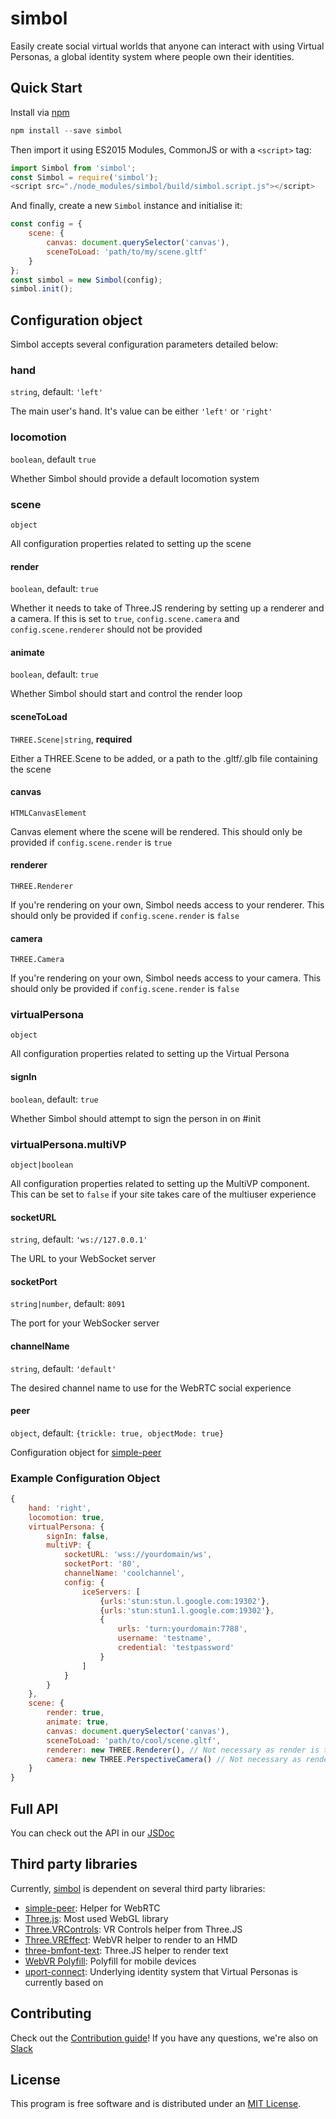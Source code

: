 # simbol

Easily create social virtual worlds that anyone can interact with using Virtual Personas, a global identity system where people own their identities.

## Quick Start

Install via [npm](https://npmjs.com)

```js
npm install --save simbol
```

Then import it using ES2015 Modules, CommonJS or with a `<script>` tag:

```js
import Simbol from 'simbol';
const Simbol = require('simbol');
<script src="./node_modules/simbol/build/simbol.script.js"></script>
```

And finally, create a new `Simbol` instance and initialise it:

```js
const config = {
	scene: {
		canvas: document.querySelector('canvas'),
		sceneToLoad: 'path/to/my/scene.gltf'
	}
};
const simbol = new Simbol(config);
simbol.init();
```

## Configuration object

Simbol accepts several configuration parameters detailed below:

### hand

`string`, default: `'left'`

The main user's hand. It's value can be either `'left'` or `'right'`

### locomotion

`boolean`, default `true`

Whether Simbol should provide a default locomotion system

### scene

`object`

All configuration properties related to setting up the scene

#### render

`boolean`, default: `true`

Whether it needs to take of Three.JS rendering by setting up a renderer and a camera. If this is set to `true`, `config.scene.camera` and `config.scene.renderer` should not be provided

#### animate

`boolean`, default: `true`

Whether Simbol should start and control the render loop

#### sceneToLoad

`THREE.Scene|string`, **required**

Either a THREE.Scene to be added, or a path to the .gltf/.glb file containing the scene

#### canvas

`HTMLCanvasElement`

Canvas element where the scene will be rendered. This should only be provided if `config.scene.render` is `true`

#### renderer

`THREE.Renderer`

If you're rendering on your own, Simbol needs access to your renderer. This should only be provided if `config.scene.render` is `false`

#### camera

`THREE.Camera`

If you're rendering on your own, Simbol needs access to your camera. This should only be provided if `config.scene.render` is `false`

### virtualPersona

`object`

All configuration properties related to setting up the Virtual Persona

#### signIn

`boolean`, default: `true`

Whether Simbol should attempt to sign the person in on #init

### virtualPersona.multiVP

`object|boolean`

All configuration properties related to setting up the MultiVP component. This can be set to `false` if your site takes care of the multiuser experience

#### socketURL

`string`, default: `'ws://127.0.0.1'`

The URL to your WebSocket server

#### socketPort

`string|number`, default: `8091`

The port for your WebSocker server

#### channelName

`string`, default: `'default'`

The desired channel name to use for the WebRTC social experience

#### peer

`object`, default: `{trickle: true, objectMode: true}`

Configuration object for [simple-peer](https://github.com/feross/simple-peer#api)

### Example Configuration Object

```js
{
	hand: 'right',
	locomotion: true,
	virtualPersona: {
		signIn: false,
		multiVP: {
			socketURL: 'wss://yourdomain/ws',
			socketPort: '80',
			channelName: 'coolchannel',
			config: {
				iceServers: [
					{urls:'stun:stun.l.google.com:19302'},
					{urls:'stun:stun1.l.google.com:19302'},
					{
						urls: 'turn:yourdomain:7788',
						username: 'testname',
						credential: 'testpassword'
					}
				]
			}
		}
	},
	scene: {
		render: true,
		animate: true,
		canvas: document.querySelector('canvas'),
		sceneToLoad: 'path/to/cool/scene.gltf',
		renderer: new THREE.Renderer(), // Not necessary as render is true
		camera: new THREE.PerspectiveCamera() // Not necessary as render is true
	}
}
```

## Full API

You can check out the API in our [JSDoc](https://simbol.io/docs)

## Third party libraries

Currently, [simbol](https://simbol.io) is dependent on several third party libraries:

* [simple-peer](https://github.com/feross/simple-peer): Helper for WebRTC
* [Three.js](https://threejs.org): Most used WebGL library
* [Three.VRControls](https://github.com/mrdoob/three.js/blob/dev/examples/js/controls/VRControls.js): VR Controls helper from Three.JS
* [Three.VREffect](https://github.com/mrdoob/three.js/blob/dev/examples/js/effects/VREffect.js): WebVR helper to render to an HMD
* [three-bmfont-text](https://github.com/Jam3/three-bmfont-text): Three.JS helper to render text
* [WebVR Polyfill](https://github.com/googlevr/webvr-polyfill): Polyfill for mobile devices
* [uport-connect](https://github.com/uport-project/uport-connect): Underlying identity system that Virtual Personas is currently based on

## Contributing

Check out the [Contribution guide](https://github.com/wearesimbol/simbol/blob/master/CONTRIBUTING.md)! If you have any questions, we're also on [Slack](https://join.slack.com/t/wearesimbol/shared_invite/enQtNDA4NTMzODc0NzU1LTQzYTBkMjI4NmRhYjFhNTM2YWIxNjhiMmRlZTM1OTBiM2Y4ZWNlNWUwY2Q1ZGYwZTY2YTBkOTU0YzUyMWZhZTg)

## License

This program is free software and is distributed under an [MIT License](https://github.com/wearesimbol/simbol/blob/master/LICENSE).

